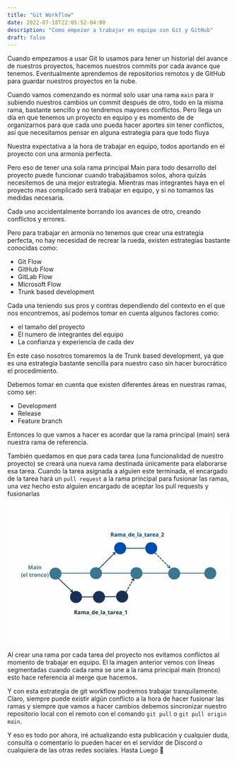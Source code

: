```yaml
---
title: "Git Workflow"
date: 2022-07-18T22:05:52-04:00
description: "Como empezar a trabajar en equipo con Git y GitHub"
draft: false
---
```


Cuando empezamos a usar Git lo usamos para tener un historial del avance de nuestros proyectos, hacemos nuestros commits por cada avance que tenemos. Eventualmente  aprendemos de repositorios remotos y de GitHub para guardar nuestros proyectos en la nube. 

Cuando vamos comenzando es normal solo usar una rama `main` para ir subiendo nuestros cambios un commit después de otro, todo en la misma rama, bastante sencillo y no tendremos mayores conflictos. Pero llega un día en que tenemos un proyecto en equipo y es momento de de organizarnos para que cada uno pueda hacer aportes sin tener conflictos, así que necesitamos pensar en alguna estrategia para que todo fluya

Nuestra expectativa a la hora de trabajar en equipo, todos aportando en el proyecto con una armonía perfecta.

Pero eso de tener una sola rama principal Main para todo desarrollo del proyecto puede funcionar cuando trabajábamos solos, ahora quizás necesitemos de una mejor estrategia. Mientras mas integrantes haya en el proyecto mas complicado será trabajar en equipo, y si no tomamos las medidas necesaria.

Cada uno accidentalmente borrando los avances de otro, creando conflictos y errores.

Pero para trabajar en armonía no tenemos que crear una estrategia perfecta, no hay necesidad de recrear la rueda, existen estrategias bastante conocidas como:

- Git Flow
- GitHub Flow
- GitLab Flow
- Microsoft Flow
- Trunk based development

Cada una teniendo sus pros y contras dependiendo del contexto en el que nos encontremos, así podemos tomar en cuenta algunos factores como:

- el tamaño del proyecto
- El numero de integrantes del equipo
- La confianza y experiencia de cada dev

En este caso nosotros tomaremos la de Trunk based development, ya que es una estrategia bastante sencilla para nuestro caso sin hacer burocrático el procedimiento.

Debemos tomar en cuenta que existen diferentes áreas en nuestras ramas, como ser:

- Development
- Release
- Feature branch

Entonces lo que vamos a hacer es acordar que la rama principal (main) será nuestra rama de referencia. 

También quedamos en que para cada tarea (una funcionalidad de nuestro proyecto) se creará una nueva rama destinada únicamente para elaborarse esa tarea. Cuando la tarea asignada a alguien este terminada, el encargado de la tarea hará un `pull request` a la rama principal para fusionar las ramas, una vez hecho esto alguien encargado de aceptar los pull requests y fusionarlas

![trunk_git.jpg](./trunk_git.jpg)

Al crear una rama por cada tarea del proyecto nos evitamos conflictos al momento de trabajar en equipo. El la imagen anterior vemos con líneas segmentadas cuando cada rama se une a la rama principal main (tronco) esto hace referencia al merge que hacemos.

Y con esta estrategia de git workflow podremos trabajar tranquilamente. Claro, siempre puede existir algún conflicto a la hora de hacer fusionar las ramas y siempre que vamos a hacer cambios debemos sincronizar nuestro repositorio local con el remoto con el comando `git pull` o `git pull origin main`.

Y eso es todo por ahora, iré actualizando esta publicación y cualquier duda, consulta o comentario lo pueden hacer en el servidor de Discord o cualquiera de las otras redes sociales. Hasta Luego 👋